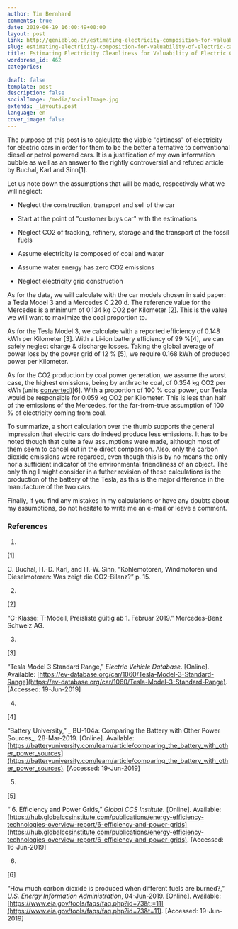 ```yaml
---
author: Tim Bernhard
comments: true
date: 2019-06-19 16:00:49+00:00
layout: post
link: http://genieblog.ch/estimating-electricity-composition-for-valuability-of-electric-cars/
slug: estimating-electricity-composition-for-valuability-of-electric-cars
title: Estimating Electricity Cleanliness for Valuability of Electric Cars
wordpress_id: 462
categories:
  
draft: false
template: post
description: false
socialImage: /media/socialImage.jpg
extends: _layouts.post
language: en
cover_image: false
---
```





The purpose of this post is to calculate the viable "dirtiness" of electricity for electric cars in order for them to be the better alternative to conventional diesel or petrol powered cars. It is a justification of my own information bubble as well as an answer to the rightly controversial and refuted article by Buchal, Karl and Sinn ​[1]​.







Let us note down the assumptions that will be made, respectively what we will neglect:







  * Neglect the construction, transport and sell of the car


  * Start at the point of "customer buys car" with the estimations


  * Neglect CO2 of fracking, refinery, storage and the transport of the fossil fuels


  * Assume electricity is composed of coal and water


  * Assume water energy has zero CO2 emissions
  * Neglect electricity grid construction






As for the data, we will calculate with the car models chosen in said paper: a Tesla Model 3 and a Mercedes C 220 d. The reference value for the Mercedes is a minimum of 0.134 kg CO2 per Kilometer ​[2]​. This is the value we will want to maximize the coal proportion to.







As for the Tesla Model 3, we calculate with a reported efficiency of 0.148 kWh per Kilometer ​[3]​. With a Li-ion battery efficiency of 99 % ​[4]​, we can safely neglect charge & discharge losses. Taking the global average of power loss by the power grid of 12 % ​[5]​, we require 0.168 kWh of produced power per Kilometer.







As for the CO2 production by coal power generation, we assume the worst case, the highest emissions, being by anthracite coal, of 0.354 kg CO2 per kWh (units [converted](https://www.google.com/search?q=0.0002286+Pounds%2FBtu+in+kg%2FkWh)) ​[6]​. With a proportion of 100 % coal power, our Tesla would be responsible for 0.059 kg CO2 per Kilometer. This is less than half of the emissions of the Mercedes, for the far-from-true assumption of 100 % of electricity coming from coal.







To summarize, a short calculation over the thumb supports the general impression that electric cars do indeed produce less emissions. It has to be noted though that quite a few assumptions were made, although most of them seem to cancel out in the direct comparsion. Also, only the carbon dioxide emissions were regarded, even though this is by no means the only nor a sufficient indicator of the environmental friendliness of an object. The only thing I might consider in a futher revision of these calculations is the production of the battery of the Tesla, as this is the major difference in the manufacture of the two cars.







Finally, if you find any mistakes in my calculations or have any doubts about my assumptions, do not hesitate to write me an e-mail or leave a comment.







### References

  1. 


[1]

C. Buchal, H.-D. Karl, and H.-W. Sinn, “Kohlemotoren, Windmotoren und Dieselmotoren: Was zeigt die CO2-Bilanz?” p. 15.






  2. 


[2]

“C-Klasse: T-Modell, Preisliste gültig ab 1. Februar 2019.” Mercedes-Benz Schweiz AG.






  3. 


[3]

“Tesla Model 3 Standard Range,” _Electric Vehicle Database_.  [Online]. Available: [https://ev-database.org/car/1060/Tesla-Model-3-Standard-Range](https://ev-database.org/car/1060/Tesla-Model-3-Standard-Range). [Accessed: 19-Jun-2019]






  4. 


[4]

“Battery University,” _ BU-104a: Comparing the Battery with Other Power Sources_, 28-Mar-2019.  [Online]. Available: [https://batteryuniversity.com/learn/article/comparing_the_battery_with_other_power_sources](https://batteryuniversity.com/learn/article/comparing_the_battery_with_other_power_sources). [Accessed: 19-Jun-2019]






  5. 


[5]

“ 6. Efficiency and Power Grids,” _Global CCS Institute_.  [Online]. Available: [https://hub.globalccsinstitute.com/publications/energy-efficiency-technologies-overview-report/6-efficiency-and-power-grids](https://hub.globalccsinstitute.com/publications/energy-efficiency-technologies-overview-report/6-efficiency-and-power-grids). [Accessed: 16-Jun-2019]






  6. 


[6]

“How much carbon dioxide is produced when different fuels are burned?,” _U.S. Energy Information Administration_, 04-Jun-2019.  [Online]. Available: [https://www.eia.gov/tools/faqs/faq.php?id=73&t;=11](https://www.eia.gov/tools/faqs/faq.php?id=73&t=11). [Accessed: 19-Jun-2019]








